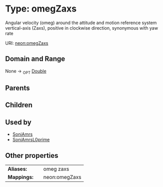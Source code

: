 
# Type: omegZaxs


Angular velocity (omeg) around the attitude and motion reference system vertical-axis (Zaxs), positive in clockwise direction, synonymous with yaw rate

URI: [neon:omegZaxs](https://data.neonscience.org/omegZaxs)


## Domain and Range

None ->  <sub>OPT</sub> [Double](types/Double.md)

## Parents


## Children


## Used by

 * [SoniAmrs](SoniAmrs.md)
 * [SoniAmrsL0prime](SoniAmrsL0prime.md)

## Other properties

|  |  |  |
| --- | --- | --- |
| **Aliases:** | | omeg zaxs |
| **Mappings:** | | neon:omegZaxs |

